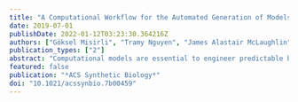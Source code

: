 ```yaml
---
title: "A Computational Workflow for the Automated Generation of Models of Genetic Designs"
date: 2019-07-01
publishDate: 2022-01-12T03:23:30.364216Z
authors: ["Göksel Misirli", "Tramy Nguyen", "James Alastair McLaughlin", "Prashant Vaidyanathan", "Timothy S. Jones", "Douglas Densmore", "Chris Myers", "Anil Wipat"]
publication_types: ["2"]
abstract: "Computational models are essential to engineer predictable biological systems and to scale up this process for complex systems. Computational modeling often requires expert knowledge and data to build models. Clearly, manual creation of models is not scalable for large designs. Despite several automated model construction approaches, computational methodologies to bridge knowledge in design repositories and the process of creating computational models have still not been established. This paper describes a workflow for automatic generation of computational models of genetic circuits from data stored in design repositories using existing standards. This workflow leverages the software tool SBOLDesigner to build structural models that are then enriched by the Virtual Parts Repository API using Systems Biology Open Language (SBOL) data fetched from the SynBioHub design repository. The iBioSim software tool is then utilized to convert this SBOL description into a computational model encoded using the Systems Biology Markup Language (SBML). Finally, this SBML model can be simulated using a variety of methods. This workflow provides synthetic biologists with easy to use tools to create predictable biological systems, hiding away the complexity of building computational models. This approach can further be incorporated into other computational workflows for design automation."
featured: false
publication: "*ACS Synthetic Biology*"
doi: "10.1021/acssynbio.7b00459"
---
```


